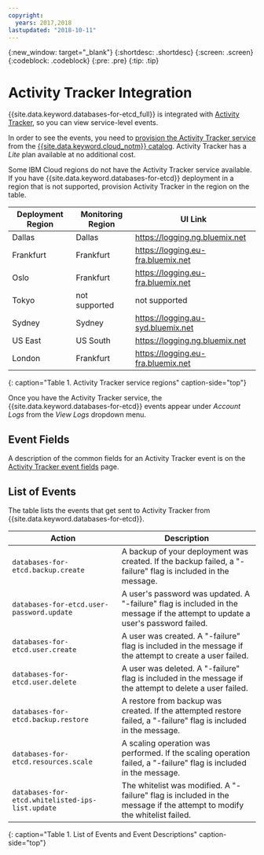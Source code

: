 ```yaml
---
copyright:
  years: 2017,2018
lastupdated: "2018-10-11"
---
```


{:new_window: target="_blank"}
{:shortdesc: .shortdesc}
{:screen: .screen}
{:codeblock: .codeblock}
{:pre: .pre}
{:tip: .tip}

# Activity Tracker Integration

{{site.data.keyword.databases-for-etcd_full}} is integrated with  [Activity Tracker](https://{DomainName}/docs/services/cloud-activity-tracker/activity_tracker_ov.html#activity_tracker_ov), so you can view service-level events.

In order to see the events, you need to [provision the Activity Tracker service](https://{DomainName}/docs/services/cloud-activity-tracker/how-to/provision.html#provision) from the [{{site.data.keyword.cloud_notm}}  catalog](https://{DomainName}/catalog/services/activity-tracker). Activity Tracker has a _Lite_ plan available at no additional cost.

Some IBM Cloud regions do not have the Activity Tracker service available. If you have {{site.data.keyword.databases-for-etcd}} deployment in a region that is not supported, provision Activity Tracker in the region on the table.

Deployment Region|Monitoring Region|UI Link
----------|-----------|-----------
Dallas | Dallas | https://logging.ng.bluemix.net
Frankfurt | Frankfurt | https://logging.eu-fra.bluemix.net
Oslo | Frankfurt | https://logging.eu-fra.bluemix.net
Tokyo | not supported | not supported
Sydney | Sydney | https://logging.au-syd.bluemix.net
US East | US South | https://logging.ng.bluemix.net
London | Frankfurt | https://logging.eu-fra.bluemix.net
{: caption="Table 1. Activity Tracker service regions" caption-side="top"}

Once you have the Activity Tracker service, the {{site.data.keyword.databases-for-etcd}} events appear under _Account Logs_ from the _View Logs_ dropdown menu. 

## Event Fields
A description of the common fields for an Activity Tracker event is on the [Activity Tracker event fields](https://{DomainName}/docs/services/cloud-activity-tracker/at_event.html#at_event) page.

## List of Events

The table lists the events that get sent to Activity Tracker from {{site.data.keyword.databases-for-etcd}}.

Action|Description
-------|-------
`databases-for-etcd.backup.create`|A backup of your deployment was created. If the backup failed, a "-failure" flag is included in the message.
`databases-for-etcd.user-password.update`|A user's password was updated. A "-failure" flag is included in the message if the attempt to update a user's password failed.
`databases-for-etcd.user.create`|A user was created. A "-failure" flag is included in the message if the attempt to create a user failed.
`databases-for-etcd.user.delete`|A user was deleted. A "-failure" flag is included in the message if the attempt to delete a user failed.
`databases-for-etcd.backup.restore`|A restore from backup was created. If the attempted restore failed, a "-failure" flag is included in the message.
`databases-for-etcd.resources.scale`|A scaling operation was performed. If the scaling operation failed, a "-failure" flag is included in the message.
`databases-for-etcd.whitelisted-ips-list.update`|The whitelist was modified. A "-failure" flag is included in the message if the attempt to modify the whitelist failed.
{: caption="Table 1. List of Events and Event Descriptions" caption-side="top"}


